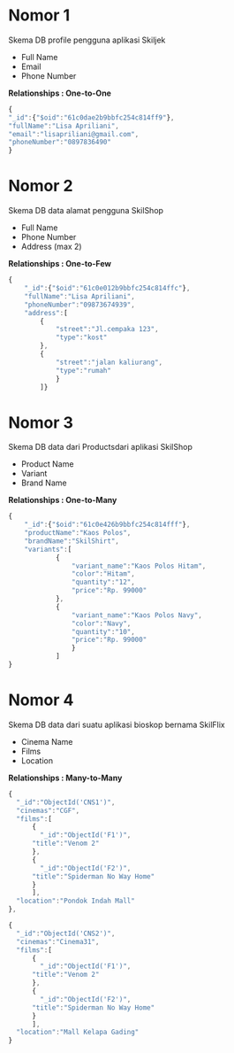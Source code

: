 <h1> Nomor 1 </h1>
<p> Skema DB profile pengguna aplikasi Skiljek</p>
<ul>
<li>Full Name</li>
<li>Email</li>
<li>Phone Number</li>
</ul>

<b>Relationships : One-to-One</b>

```js
{
"_id":{"$oid":"61c0dae2b9bbfc254c814ff9"},
"fullName":"Lisa Apriliani",
"email":"lisapriliani@gmail.com",
"phoneNumber":"0897836490"
}
```

<h1> Nomor 2 </h1>
<p> Skema DB data alamat pengguna SkilShop</p>
<ul>
<li>Full Name</li>
<li>Phone Number</li>
<li>Address (max 2)</li>
</ul>

<b>Relationships : One-to-Few</b>

```js
{
    "_id":{"$oid":"61c0e012b9bbfc254c814ffc"},
    "fullName":"Lisa Apriliani",
    "phoneNumber":"09873674939",
    "address":[
        {
            "street":"Jl.cempaka 123",
            "type":"kost"
        },
        {
            "street":"jalan kaliurang",
            "type":"rumah"
            }
        ]}
```

<h1> Nomor 3 </h1>
<p> Skema DB data dari Productsdari aplikasi SkilShop </p>
<ul>
<li>Product Name</li>
<li>Variant</li>
<li>Brand Name</li>
</ul>

<b>Relationships : One-to-Many</b>

```js
{
    "_id":{"$oid":"61c0e426b9bbfc254c814fff"},
    "productName":"Kaos Polos",
    "brandName":"SkilShirt",
    "variants":[
            {
                "variant_name":"Kaos Polos Hitam",
                "color":"Hitam",
                "quantity":"12",
                "price":"Rp. 99000"
            },
            {
                "variant_name":"Kaos Polos Navy",
                "color":"Navy",
                "quantity":"10",
                "price":"Rp. 99000"
                }
            ]
}

```

<h1> Nomor 4 </h1>
<p> Skema DB data dari suatu aplikasi bioskop bernama SkilFlix </p>
<ul>
<li>Cinema Name</li>
<li>Films</li>
<li>Location</li>
</ul>

<b>Relationships : Many-to-Many</b>

```js
{
  "_id":"ObjectId('CNS1')",
  "cinemas":"CGF",
  "films":[
      {
        "_id":"ObjectId('F1')",
      "title":"Venom 2"
      },
      {
        "_id":"ObjectId('F2')",
      "title":"Spiderman No Way Home"
      }
      ],
  "location":"Pondok Indah Mall"
},

{
  "_id":"ObjectId('CNS2')",
  "cinemas":"Cinema31",
  "films":[
      {
        "_id":"ObjectId('F1')",
      "title":"Venom 2"
      },
      {
        "_id":"ObjectId('F2')",
      "title":"Spiderman No Way Home"
      }
      ],
  "location":"Mall Kelapa Gading"
}
```

